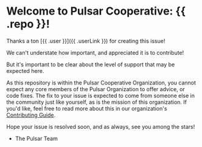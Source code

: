 # Welcome to Pulsar Cooperative: {{ .repo }}!

Thanks a ton [{{ .user }}]({{ .userLink }}) for creating this issue!

We can't understate how important, and appreciated it is to contribute!

But it's important to be clear about the level of support that may be expected here.

As this repository is within the Pulsar Cooperative Organization, you cannot expect any core members of the Pulsar Organization to offer advice, or code fixes. The fix to your issue is expected to come from someone else in the community just like yourself, as is the mission of this organization. If you'd like, feel free to read more about this in our organization's [Contributing Guide](https://github.com/pulsar-cooperative/.github/blob/main/CONTRIBUTING.md).

Hope your issue is resolved soon, and as always, see you among the stars!

- The Pulsar Team
